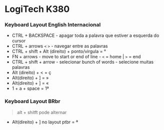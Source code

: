 # LogiTech K380

### Keyboard Layout English Internacional  

- CTRL + BACKSPACE - apagar toda a palavra que estiver a esquerda do cursor
- CTRL + arrows `<` `>` - navegar entre as palavras
- CTRL + shift + Alt (direito) + ponto/virgula = ° 
- FN + arrows - move to start or end of line - `<` = home | `>` = end
- CTRL + shift + arrow - selecionar bunch of words - selecione muitas palavras
- Alt (direito) + < = ç
- Alt(direito) + ] = »
- Alt(direito) + ] = «
- 1 + a + space = 1ª

### Keyboard Layout BRbr  
> alt + shitft pode alternar
- Alt(direito) + ] no layout ptbr = ª
